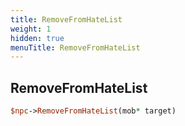 ```yaml
---
title: RemoveFromHateList
weight: 1
hidden: true
menuTitle: RemoveFromHateList
---
```

## RemoveFromHateList
```perl
$npc->RemoveFromHateList(mob* target)
```